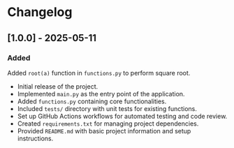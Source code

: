 # Changelog

## [1.0.0] - 2025-05-11

### Added
Added `root(a)` function in `functions.py` to perform square root.   
- Initial release of the project.
- Implemented `main.py` as the entry point of the application.
- Added `functions.py` containing core functionalities.
- Included `tests/` directory with unit tests for existing functions.
- Set up GitHub Actions workflows for automated testing and code review.
- Created `requirements.txt` for managing project dependencies.
- Provided `README.md` with basic project information and setup instructions.
